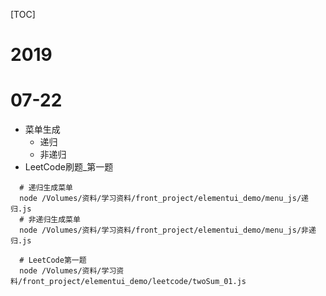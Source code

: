 [TOC]
# 2019
# 07-22
- 菜单生成
    - 递归
    - 非递归
- LeetCode刷题_第一题    
```
  # 递归生成菜单
  node /Volumes/资料/学习资料/front_project/elementui_demo/menu_js/递归.js
  # 非递归生成菜单
  node /Volumes/资料/学习资料/front_project/elementui_demo/menu_js/非递归.js

  # LeetCode第一题
  node /Volumes/资料/学习资料/front_project/elementui_demo/leetcode/twoSum_01.js
```    